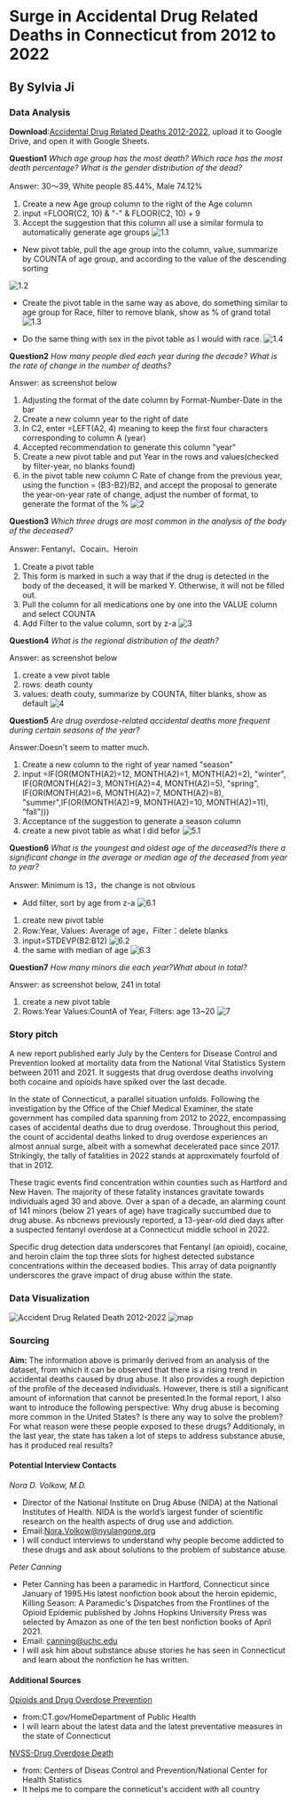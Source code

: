 # Surge in Accidental Drug Related Deaths in Connecticut from 2012 to 2022
## By Sylvia Ji
### Data Analysis
**Download**:[Accidental Drug Related Deaths 2012-2022](https://catalog.data.gov/dataset/accidental-drug-related-deaths-2012-2018),
upload it to Google Drive, and open it with Google Sheets. 

**Question1**
_Which age group has the most death? Which race has the most death percentage? What is the gender distribution of the dead?_

Answer: 30～39, White people 85.44%, Male 74.12%
1. Create a new Age group column to the right of the Age column
2. input =FLOOR(C2, 10) & "-" & FLOOR(C2, 10) + 9
3. Accept the suggestion that this column all use a similar formula to automatically generate age groups
![1.1](https://github.com/sylviaji0225/J124Final/raw/main/question1%20screenshot%201.png)
* New pivot table, pull the age group into the column, value, summarize by COUNTA of age group, and according to the value of the descending sorting

![1.2](https://github.com/sylviaji0225/J124Final/blob/main/question1%20screenshot2.png)

* Create the pivot table in the same way as above, do something similar to age group for Race, filter to remove blank, show as % of grand total
![1.3](https://github.com/sylviaji0225/J124Final/raw/main/question1%20screenshot3.png)

* Do the same thing with sex in the pivot table as I would with race.
![1.4](https://github.com/sylviaji0225/J124Final/raw/main/question1%20screenshot4.png)


**Question2**
_How many people died each year during the decade? What is the rate of change in the number of deaths?_

Answer: as screenshot below
1. Adjusting the format of the date column by Format-Number-Date in the bar
2. Create a new column year to the right of date
3. In C2, enter =LEFT(A2, 4) meaning to keep the first four characters corresponding to column A (year)
4. Accepted recommendation to generate this column "year"
5. Create a new pivot table and put Year in the rows and values(checked by filter-year, no blanks found)
6. in the pivot table new column C Rate of change from the previous year, using the function = (B3-B2)/B2, and accept the proposal to generate the year-on-year rate of change, adjust the number of format, to generate the format of the %
![2](https://github.com/sylviaji0225/J124Final/blob/main/question2.png)
  
**Question3**
_Which three drugs are most common in the analysis of the body of the deceased?_

Answer: Fentanyl、Cocain、Heroin
1. Create a pivot table
2. This form is marked in such a way that if the drug is detected in the body of the deceased, it will be marked Y. Otherwise, it will not be filled out.
3. Pull the column for all medications one by one into the VALUE column and select COUNTA
4. Add Filter to the value column, sort by z-a
![3](https://github.com/sylviaji0225/J124Final/blob/main/question3%20screenshot.png)
  
**Question4**
_What is the regional distribution of the death?_

Answer: as screenshot below
1. create a vew pivot table
2. rows: death county
3. values: death couty, summarize by COUNTA, filter blanks, show as default
![4](https://github.com/sylviaji0225/J124Final/blob/main/question4%20screenshot.png)

**Question5**
_Are drug overdose-related accidental deaths more frequent during certain seasons of the year?_

Answer:Doesn't seem to matter much.
1. Create a new column to the right of year named "season"
2. input =IF(OR(MONTH(A2)=12, MONTH(A2)=1, MONTH(A2)=2), "winter", IF(OR(MONTH(A2)=3, MONTH(A2)=4, MONTH(A2)=5), "spring", IF(OR(MONTH(A2)=6, MONTH(A2)=7, MONTH(A2)=8), "summer",IF(OR(MONTH(A2)=9, MONTH(A2)=10, MONTH(A2)=11),  "fall")))
3. Acceptance of the suggestion to generate a season column
4. create a new pivot table as what I did befor
![5.1](https://github.com/sylviaji0225/J124Final/blob/main/question5%20screenshot1.png)

**Question6**
_What is the youngest and oldest age of the deceased?Is there a significant change in the average or median age of the deceased from year to year?_

Answer: Minimum is 13，the change is not obvious
* Add filter, sort by age from z-a
![6.1](https://github.com/sylviaji0225/J124Final/blob/main/question6%20screenshot1.png)
1. create new pivot table
2. Row:Year, Values: Average of age，Filter：delete blanks
3. input=STDEVP(B2:B12)
![6.2](https://github.com/sylviaji0225/J124Final/blob/main/question6%20screenshot2.png)
4. the same with median of age
![6.3](https://github.com/sylviaji0225/J124Final/blob/main/question6%20screenshot3.png)

**Question7**
_How many minors die each year?What about in total?_

Answer: as screenshot below, 241 in total

1. create a new pivot table
2. Rows:Year Values:CountA of Year, Filters: age 13~20
![7](https://github.com/sylviaji0225/J124Final/blob/main/q6%20screenshot.png)
### Story pitch
A new report published early July by the Centers for Disease Control and Prevention looked at mortality data from the National Vital Statistics System between 2011 and 2021. It suggests that drug overdose deaths involving both cocaine and opioids have spiked over the last decade.

In the state of Connecticut, a parallel situation unfolds. Following the investigation by the Office of the Chief Medical Examiner, the state government has compiled data spanning from 2012 to 2022, encompassing cases of accidental deaths due to drug overdose. Throughout this period, the count of accidental deaths linked to drug overdose experiences an almost annual surge, albeit with a somewhat decelerated pace since 2017. Strikingly, the tally of fatalities in 2022 stands at approximately fourfold of that in 2012.

These tragic events find concentration within counties such as Hartford and New Haven. The majority of these fatality instances gravitate towards individuals aged 30 and above. Over a span of a decade, an alarming count of 141 minors (below 21 years of age) have tragically succumbed due to drug abuse. As nbcnews previously reported, a 13-year-old died days after a suspected fentanyl overdose at a Connecticut middle school in 2022. 

Specific drug detection data underscores that Fentanyl (an opioid), cocaine, and heroin claim the top three slots for highest detected substance concentrations within the deceased bodies. This array of data poignantly underscores the grave impact of drug abuse within the state.

### Data Visualization
![*_Accident Drug Related Death 2012-2022_*](https://github.com/sylviaji0225/J124Final/blob/main/column%20chart.png)
![map](https://github.com/sylviaji0225/J124Final/blob/main/map.png)
### Sourcing
**Aim:**
The information above is primarily derived from an analysis of the dataset, from which it can be observed that there is a rising trend in accidental deaths caused by drug abuse. It also provides a rough depiction of the profile of the deceased individuals. However, there is still a significant amount of information that cannot be presented.In the formal report, I also want to introduce the following perspective: Why drug abuse is becoming more common in the United States? Is there any way to solve the problem? For what reason were these people exposed to these drugs? Additionaly, in the last year, the state has taken a lot of steps to address substance abuse, has it produced real results?

#### Potential Interview Contacts
_Nora D. Volkow, M.D._
* Director of the National Institute on Drug Abuse (NIDA) at the National Institutes of Health. NIDA is the world’s largest funder of scientific research on the health aspects of drug use and addiction.
* Email:Nora.Volkow@nyulangone.org
* I will conduct interviews to understand why people become addicted to these drugs and ask about solutions to the problem of substance abuse.
  
_Peter Canning_
* Peter Canning has been a paramedic in Hartford, Connecticut since January of 1995.His latest nonfiction book about the heroin epidemic, Killing Season: A Paramedic's Dispatches from the Frontlines of the Opioid Epidemic published by Johns Hopkins University Press was selected by Amazon as one of the ten best nonfiction books of April 2021.
* Email: canning@uchc.edu
* I will ask him about substance abuse stories he has seen in Connecticut and learn about the nonfiction he has written.
  
#### Additional Sources
[Opioids and Drug Overdose Prevention](https://portal.ct.gov/DPH/Health-Education-Management--Surveillance/The-Office-of-Injury-Prevention/Opioids-and-Prescription-Drug-Overdose-Prevention-Program)
* from:CT.gov/HomeDepartment of Public Health
* I will learn about the latest data and the latest preventative measures in the state of Connecticut

[NVSS-Drug Overdose Death](https://www.cdc.gov/nchs/nvss/drug-overdose-deaths.htm)
* from: Centers of Diseas Control and Prevention/National Center for Health Statistics
* It helps me to compare the conneticut's accident with all country



